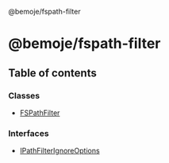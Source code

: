 @bemoje/fspath-filter

# @bemoje/fspath-filter

## Table of contents

### Classes

- [FSPathFilter](https://github.com/bemoje/tsmono/blob/main/pkg/fspath-filter/docs/md/classes/FSPathFilter.md)

### Interfaces

- [IPathFilterIgnoreOptions](https://github.com/bemoje/tsmono/blob/main/pkg/fspath-filter/docs/md/interfaces/IPathFilterIgnoreOptions.md)
